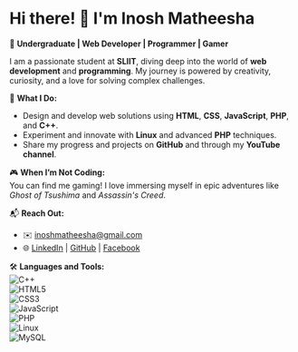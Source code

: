# Hi there! 👋 I'm Inosh Matheesha  

🌟 **Undergraduate | Web Developer | Programmer | Gamer**  

I am a passionate student at **SLIIT**, diving deep into the world of **web development** and **programming**. My journey is powered by creativity, curiosity, and a love for solving complex challenges.  

🚀 **What I Do:**  
- Design and develop web solutions using **HTML**, **CSS**, **JavaScript**, **PHP**, and **C++**.  
- Experiment and innovate with **Linux** and advanced **PHP** techniques.  
- Share my progress and projects on **GitHub** and through my **YouTube channel**.  

🎮 **When I’m Not Coding:**  
You can find me gaming! I love immersing myself in epic adventures like *Ghost of Tsushima* and *Assassin's Creed*.  

📬 **Reach Out:**  
- ✉️ [inoshmatheesha@gmail.com](mailto:inoshmatheesha@gmail.com)  
- 🌐 [LinkedIn](https://www.linkedin.com/in/inosh-matheesha-9682b429b) | [GitHub]([https://github.com/your-profile](https://github.com/IT23595644)) | [Facebook](https://facebook.com/inosh2003)  

🛠️ **Languages and Tools:**  
![C++](https://img.shields.io/badge/-C++-00599C?style=for-the-badge&logo=cplusplus&logoColor=white)  
![HTML5](https://img.shields.io/badge/-HTML5-E34F26?style=for-the-badge&logo=html5&logoColor=white)  
![CSS3](https://img.shields.io/badge/-CSS3-1572B6?style=for-the-badge&logo=css3&logoColor=white)  
![JavaScript](https://img.shields.io/badge/-JavaScript-F7DF1E?style=for-the-badge&logo=javascript&logoColor=black)  
![PHP](https://img.shields.io/badge/-PHP-777BB4?style=for-the-badge&logo=php&logoColor=white)  
![Linux](https://img.shields.io/badge/-Linux-FCC624?style=for-the-badge&logo=linux&logoColor=black)  
![MySQL](https://img.shields.io/badge/-MySQL-4479A1?style=for-the-badge&logo=mysql&logoColor=white)  

